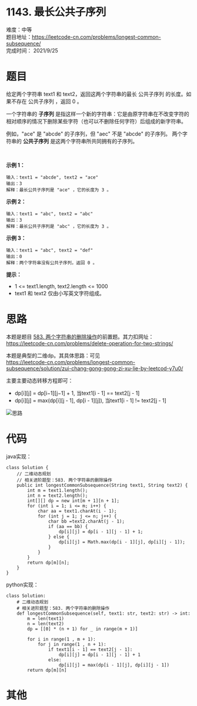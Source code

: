 # 1143. 最长公共子序列
难度：中等   
题目地址：https://leetcode-cn.com/problems/longest-common-subsequence/   
完成时间：  2021/9/25   
# 题目
给定两个字符串 text1 和 text2，返回这两个字符串的最长 公共子序列 的长度。如果不存在 公共子序列 ，返回 0 。

一个字符串的 **子序列** 是指这样一个新的字符串：它是由原字符串在不改变字符的相对顺序的情况下删除某些字符（也可以不删除任何字符）后组成的新字符串。

例如，"ace" 是 "abcde" 的子序列，但 "aec" 不是 "abcde" 的子序列。
两个字符串的 **公共子序列** 是这两个字符串所共同拥有的子序列。

 

**示例 1：**
```
输入：text1 = "abcde", text2 = "ace" 
输出：3  
解释：最长公共子序列是 "ace" ，它的长度为 3 。
```
**示例 2：**
```
输入：text1 = "abc", text2 = "abc"
输出：3
解释：最长公共子序列是 "abc" ，它的长度为 3 。
```
**示例 3：**
```
输入：text1 = "abc", text2 = "def"
输出：0
解释：两个字符串没有公共子序列，返回 0 。
```

**提示：**

+ 1 <= text1.length, text2.length <= 1000
+ text1 和 text2 仅由小写英文字符组成。

# 思路
本题是题目 [583. 两个字符串的删除操作](./583.%20两个字符串的删除操作.md)的前置题。其力扣网址：https://leetcode-cn.com/problems/delete-operation-for-two-strings/

本题是典型的二维dp。其具体思路：可见  
https://leetcode-cn.com/problems/longest-common-subsequence/solution/zui-chang-gong-gong-zi-xu-lie-by-leetcod-y7u0/  

主要主要动态转移方程即可：   
+ dp[i][j] = dp[i−1][j−1] + 1, 当text1[i - 1] == text2[j - 1]    
+ dp[i][j] = max(dp[i][j - 1], dp[i - 1][j]), 当text1[i - 1] != text2[j - 1]

![思路](https://pic.leetcode-cn.com/1617411822-KhEKGw-image.png)

# 代码
java实现：   
```
class Solution {
    // 二维动态规划
    // 相关进阶题型：583. 两个字符串的删除操作
    public int longestCommonSubsequence(String text1, String text2) {
        int m = text1.length();
        int n = text2.length();
        int[][] dp = new int[m + 1][n + 1];
        for (int i = 1; i <= m; i++) {
            char aa = text1.charAt(i - 1);
            for (int j = 1; j <= n; j++) {
                char bb =text2.charAt(j - 1);
                if (aa == bb) {
                    dp[i][j] = dp[i - 1][j - 1] + 1;
                } else {
                    dp[i][j] = Math.max(dp[i - 1][j], dp[i][j - 1]);
                }
            }
        }
        return dp[m][n];
    }
}
```
python实现：   
```
class Solution:
    # 二维动态规划
    # 相关进阶题型：583. 两个字符串的删除操作
    def longestCommonSubsequence(self, text1: str, text2: str) -> int:
        m = len(text1)
        n = len(text2)
        dp = [[0] * (n + 1) for _ in range(m + 1)]

        for i in range(1 , m + 1):
            for j in range(1 , n + 1):
                if text1[i - 1] == text2[j - 1]:
                    dp[i][j] = dp[i - 1][j - 1] + 1
                else:
                    dp[i][j] = max(dp[i - 1][j], dp[i][j - 1])
        return dp[m][n]
```
# 其他



